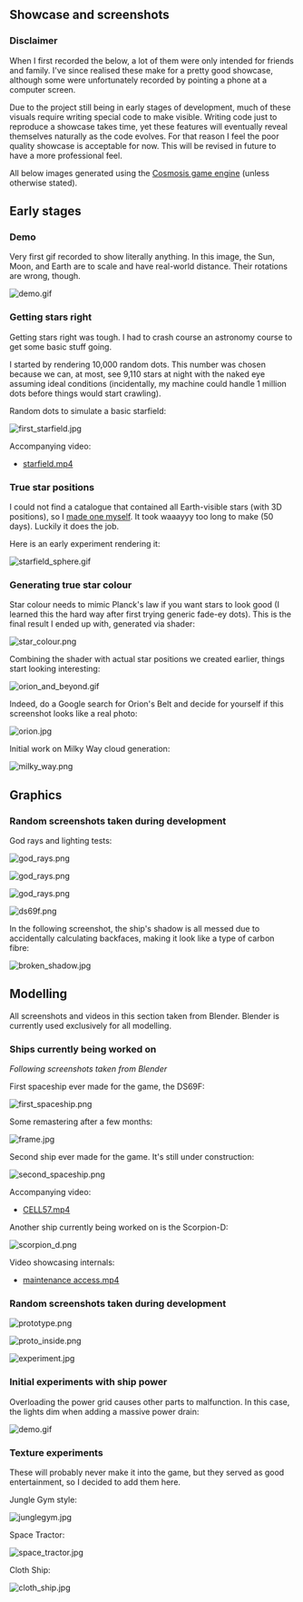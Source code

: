 ## Showcase and screenshots

### Disclaimer
When I first recorded the below, a lot of them were only intended for friends
and family. I've since realised these make for a pretty good showcase, although
some were unfortunately recorded by pointing a phone at a computer screen.

Due to the project still being in early stages of development, much of these
visuals require writing special code to make visible. Writing code just to
reproduce a showcase takes time, yet these features will eventually reveal
themselves naturally as the code evolves. For that reason I feel the poor
quality showcase is acceptable for now. This will be revised in future to have
a more professional feel.

All below images generated using the
[Cosmosis game engine](https://github.com/frostoven/Cosmosis/) (unless
otherwise stated).

## Early stages

### Demo
Very first gif recorded to show literally anything. In this image, the Sun,
Moon, and Earth are to scale and have real-world distance. Their rotations are
wrong, though.

![demo.gif](showcase/demo.gif)

### Getting stars right

Getting stars right was tough. I had to crash course an astronomy course to get
some basic stuff going.

I started by rendering 10,000 random dots. This number was chosen because we
can, at most, see 9,110 stars at night with the naked eye assuming ideal
conditions (incidentally, my machine could handle 1 million dots before things
would start crawling).

Random dots to simulate a basic starfield:

![first_starfield.jpg](showcase/first_starfield.jpg)

Accompanying video:

* [starfield.mp4](showcase/first_starfield.mp4)

### True star positions

I could not find a catalogue that contained all Earth-visible stars
(with 3D positions), so I
[made one myself](https://github.com/frostoven/BSC5P-JSON-XYZ). It took waaayyy
too long to make (50 days). Luckily it does the job.

Here is an early experiment rendering it:

![starfield_sphere.gif](showcase/starfield_sphere.gif)

### Generating true star colour

Star colour needs to mimic Planck's law if you want stars to look good (I
learned this the hard way after first trying generic fade-ey dots). This is the
final result I ended up with, generated via shader:

![star_colour.png](showcase/star_colour.png)

Combining the shader with actual star positions we created earlier,
things start looking interesting:

![orion_and_beyond.gif](showcase/orion_and_beyond.gif)

Indeed, do a Google search for Orion's Belt and decide for yourself if this
screenshot looks like a real photo:

![orion.jpg](showcase/orion.jpg)

Initial work on Milky Way cloud generation:

![milky_way.png](showcase/procedural_milky_way.png)

## Graphics

### Random screenshots taken during development


God rays and lighting tests:

![god_rays.png](showcase/god_rays.png)

![god_rays.png](showcase/lighting2.png)

![god_rays.png](showcase/lighting3.png)

![ds69f.png](showcase/ds69f.png)

In the following screenshot, the ship's shadow is all messed due to
accidentally calculating backfaces, making it look like a type of carbon
fibre:

![broken_shadow.jpg](showcase/broken_shadow.jpg)

## Modelling

All screenshots and videos in this section taken from Blender. Blender is
currently used exclusively for all modelling.

### Ships currently being worked on
_Following screenshots taken from Blender_

First spaceship ever made for the game, the DS69F:
<!--
  This is in the reference to the Deep Space 69 cartoon, where they find an
  abandoned two-seater spaceship. This ship was inspired by that ship.
-->

![first_spaceship.png](showcase/first_spaceship.png)

Some remastering after a few months:

![frame.jpg](showcase/ds69f_remaster.png)

Second ship ever made for the game. It's still under construction:

![second_spaceship.png](showcase/second_spaceship.png)

Accompanying video:

* [CELL57.mp4](showcase/CELL57.mp4)

Another ship currently being worked on is the Scorpion-D:

![scorpion_d.png](showcase/scorpion_d.png)

Video showcasing internals:

* [maintenance access.mp4](showcase/scropion_d_maintenance.mp4)

### Random screenshots taken during development

![prototype.png](showcase/prototype.png)

![proto_inside.png](showcase/proto_inside.png)

![experiment.jpg](showcase/experiment.jpg)

### Initial experiments with ship power

Overloading the power grid causes other parts to malfunction. In this case,
the lights dim when adding a massive power drain:

![demo.gif](showcase/lights_and_power_grid.gif)

### Texture experiments

These will probably never make it into the game, but they served as good
entertainment, so I decided to add them here.

Jungle Gym style:

![junglegym.jpg](showcase/junglegym.jpg)

Space Tractor:

![space_tractor.jpg](showcase/space_tractor.jpg)

Cloth Ship:

![cloth_ship.jpg](showcase/cloth_ship.jpg)
